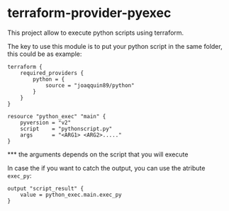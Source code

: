# terraform-provider-pyexec

This project allow to execute python scripts using terraform.

The key to use this module is to put your python script in the same folder, this could be as example:

    terraform {
        required_providers {
            python = {
                source = "joaqquin89/python"
            }
        }
    }

	resource "python_exec" "main" {
        pyversion = "v2"
	    script    = "pythonscript.py"
	    args      = "<ARG1> <ARG2>....."
	}

*** the arguments depends on the script that you will execute

In case the if you want to catch the output, you can use the atribute `exec_py`:

	output "script_result" {
	    value = python_exec.main.exec_py
	}

